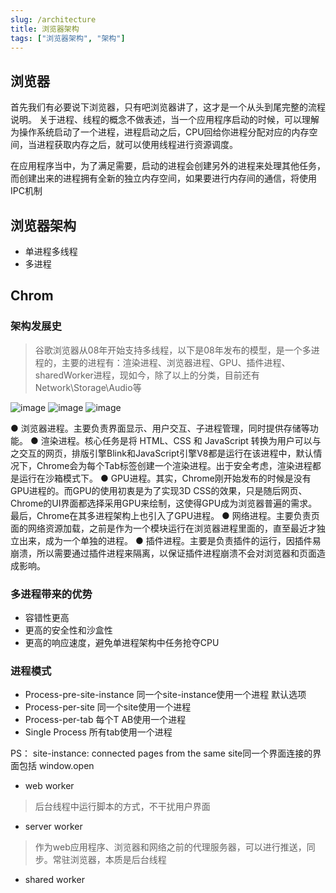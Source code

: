 ```yaml
---
slug: /architecture
title: 浏览器架构
tags: ["浏览器架构", "架构"]
---
```


## 浏览器
首先我们有必要说下浏览器，只有吧浏览器讲了，这才是一个从头到尾完整的流程说明。
关于进程、线程的概念不做表述，当一个应用程序启动的时候，可以理解为操作系统启动了一个进程，进程启动之后，CPU回给你进程分配对应的内存空间，当进程获取内存之后，就可以使用线程进行资源调度。

在应用程序当中，为了满足需要，启动的进程会创建另外的进程来处理其他任务，而创建出来的进程拥有全新的独立内存空间，如果要进行内存间的通信，将使用IPC机制

## 浏览器架构
* 单进程多线程
* 多进程

## Chrom

###  架构发展史
> 谷歌浏览器从08年开始支持多线程，以下是08年发布的模型，是一个多进程的，主要的进程有：渲染进程、浏览器进程、GPU、插件进程、sharedWorker进程，现如今，除了以上的分类，目前还有Network\Storage\Audio等

![image](https://github.com/lkzwc/fe-ddu/assets/84896877/f8c50875-1945-4aea-8b52-ff36a27ba107)
![image](https://github.com/lkzwc/fe-ddu/assets/84896877/cb12582e-2490-40a6-a0d3-f5b1b916630a)
![image](https://github.com/lkzwc/fe-ddu/assets/84896877/2d74c5ca-9524-4656-a89b-b65d1346d81e)

● 浏览器进程。主要负责界面显示、用户交互、子进程管理，同时提供存储等功能。
● 渲染进程。核心任务是将 HTML、CSS 和 JavaScript 转换为用户可以与之交互的网页，排版引擎Blink和JavaScript引擎V8都是运行在该进程中，默认情况下，Chrome会为每个Tab标签创建一个渲染进程。出于安全考虑，渲染进程都是运行在沙箱模式下。
● GPU进程。其实，Chrome刚开始发布的时候是没有GPU进程的。而GPU的使用初衷是为了实现3D CSS的效果，只是随后网页、Chrome的UI界面都选择采用GPU来绘制，这使得GPU成为浏览器普遍的需求。最后，Chrome在其多进程架构上也引入了GPU进程。
● 网络进程。主要负责页面的网络资源加载，之前是作为一个模块运行在浏览器进程里面的，直至最近才独立出来，成为一个单独的进程。
● 插件进程。主要是负责插件的运行，因插件易崩溃，所以需要通过插件进程来隔离，以保证插件进程崩溃不会对浏览器和页面造成影响。

### 多进程带来的优势
* 容错性更高
* 更高的安全性和沙盒性
* 更高的响应速度，避免单进程架构中任务抢夺CPU


### 进程模式
* Process-pre-site-instance 同一个site-instance使用一个进程 默认选项
* Process-per-site 同一个site使用一个进程
* Process-per-tab 每个T AB使用一个进程
* Single Process 所有tab使用一个进程

PS： site-instance: connected pages from the same site同一个界面连接的界面包括 window.open


* web worker
> 后台线程中运行脚本的方式，不干扰用户界面
* server worker 
> 作为web应用程序、浏览器和网络之前的代理服务器，可以进行推送，同步。常驻浏览器，本质是后台线程
* shared worker 